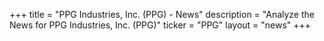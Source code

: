 +++
title = "PPG Industries, Inc. (PPG) - News"
description = "Analyze the News for PPG Industries, Inc. (PPG)"
ticker = "PPG"
layout = "news"
+++

